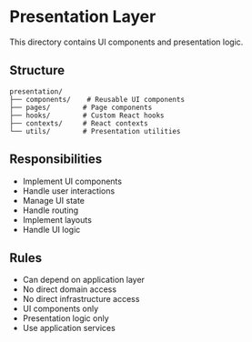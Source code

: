 # Presentation Layer

This directory contains UI components and presentation logic.

## Structure

```
presentation/
├── components/    # Reusable UI components
├── pages/        # Page components
├── hooks/        # Custom React hooks
├── contexts/     # React contexts
└── utils/        # Presentation utilities
```

## Responsibilities

- Implement UI components
- Handle user interactions
- Manage UI state
- Handle routing
- Implement layouts
- Handle UI logic

## Rules

- Can depend on application layer
- No direct domain access
- No direct infrastructure access
- UI components only
- Presentation logic only
- Use application services 